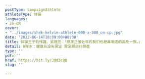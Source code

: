 ```yaml
---
postType: campaignAthlete
athleteType: 体操
languages:
- zh-CN
cover:
- "../images/shek-kelvin-athlete-600-x-300_on-cp.jpg"
date: '2022-06-14T18:00:00+08:00'
title: 体操王子石伟雄、吴翘充：「原来正值壮年的我们也是鼻咽癌的高危一族。」
detail: 8杯水：健康从没有保证 需定期进行筛查
type: ''
pdf: ''
href: https://bit.ly/3Od3c8B
slug: ''

---
```

